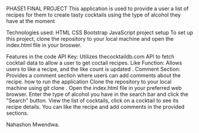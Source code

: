 PHASE1 FINAL PROJECT
This application is used to provide a user a list of recipes for them to create tasty cocktails using the type of alcohol they have at the moment

Technologies used:
HTML
CSS
Bootstrap
JavaScript
project setup
To set up this project, clone the repository to your local machine and open the index.html file in your broswer.

Features in the code
API Key: Utilizes thecocktaildb.com API to fetch cocktail data to allow a user to get coctail recipes.
Like Function: Allows users to like a recipe, and the like count is updated .
Comment Section: Provides a comment section where users can add comments about the recipe.
how to run the application
Clone the repository to your local machine using git clone .
Open the index.html file in your preferred web browser.
Enter the type of alcohol you have in the search bar and click the "Search" button.
View the list of cocktails, click on a cocktail to see its recipe details.
You can like the recipe and add comments in the provided sections.

Nahashon Mwendwa.